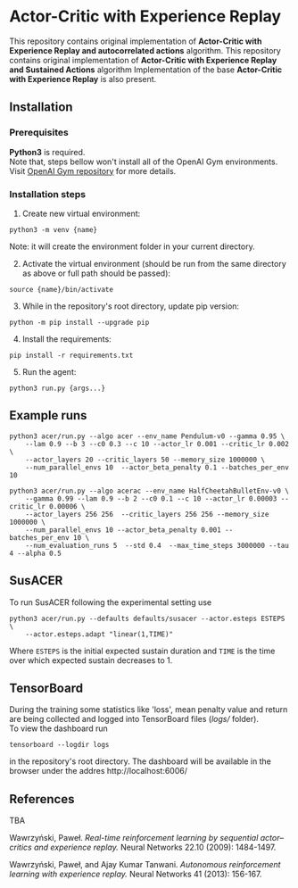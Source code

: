 # Actor-Critic with Experience Replay
This repository contains original implementation of **Actor-Critic with
 Experience Replay and autocorrelated actions** algorithm.
This repository contains original implementation of **Actor-Critic with
 Experience Replay and Sustained Actions** algorithm
 Implementation of the base **Actor-Critic with Experience Replay** is also present.
## Installation

### Prerequisites
**Python3** is required.  
Note that, steps bellow won't install 
all of the OpenAI Gym environments. Visit
[OpenAI Gym repository](https://github.com/openai/gym) for more details.

### Installation steps
1. Create new virtual environment:
```shell script
python3 -m venv {name}
```
Note: it will create the environment folder in your current directory.

2. Activate the virtual environment (should be run from the same directory as above
or full path should be passed):
```shell script
source {name}/bin/activate 
```
3. While in the repository's root directory, update pip version:
```shell script
python -m pip install --upgrade pip
``` 
4. Install the requirements:
```shell script
pip install -r requirements.txt
``` 

5. Run the agent:
```shell script
python3 run.py {args...}
``` 

## Example runs

```shell script
python3 acer/run.py --algo acer --env_name Pendulum-v0 --gamma 0.95 \
    --lam 0.9 --b 3 --c0 0.3 --c 10 --actor_lr 0.001 --critic_lr 0.002  \
    --actor_layers 20 --critic_layers 50 --memory_size 1000000 \
    --num_parallel_envs 10  --actor_beta_penalty 0.1 --batches_per_env 10
```

```shell script
python3 acer/run.py --algo acerac --env_name HalfCheetahBulletEnv-v0 \
    --gamma 0.99 --lam 0.9 --b 2 --c0 0.1 --c 10 --actor_lr 0.00003 --critic_lr 0.00006 \
    --actor_layers 256 256  --critic_layers 256 256 --memory_size 1000000 \
    --num_parallel_envs 10 --actor_beta_penalty 0.001 --batches_per_env 10 \
    --num_evaluation_runs 5  --std 0.4  --max_time_steps 3000000 --tau 4 --alpha 0.5
```

## SusACER

To run SusACER following the experimental setting use
```shell script
python3 acer/run.py --defaults defaults/susacer --actor.esteps ESTEPS \
    --actor.esteps.adapt "linear(1,TIME)"
```
Where `ESTEPS` is the initial expected sustain duration and 
`TIME` is the time over which expected sustain decreases to 1.

## TensorBoard
During the training some statistics like 'loss', mean penalty value and return are being
collected and logged into TensorBoard files (*logs/* folder).  
To view the dashboard run
```shell script
tensorboard --logdir logs
```
in the repository's root directory. The dashboard will be available in the browser under
the addres http://localhost:6006/


## References
 
TBA
 
Wawrzyński, Paweł.
*Real-time reinforcement learning by sequential actor–critics
and experience replay.*
Neural Networks 22.10 (2009): 1484-1497.

Wawrzyński, Paweł, and Ajay Kumar Tanwani.
*Autonomous reinforcement learning with experience replay.*
Neural Networks 41 (2013): 156-167.



